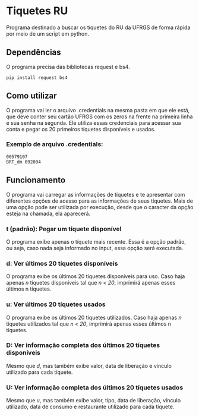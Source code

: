 # Tiquetes RU
Programa destinado a buscar os tíquetes do RU da UFRGS de forma rápida por meio de um script em python.

## Dependências
O programa precisa das bibliotecas request e bs4.
```
pip install request bs4
```

## Como utilizar
O programa vai ler o arquivo .credentials na mesma pasta em que ele está, que deve conter seu cartão UFRGS com os zeros na frente na primeira linha e sua senha na segunda. Ele utiliza essas credenciais para acessar sua conta e pegar os 20 primeiros tíquetes disponíveis e usados.

### Exemplo de arquivo .credentials:
```
00579107
BRT_dm 092004
```

## Funcionamento
O programa vai carregar as informações de tíquetes e te apresentar com diferentes opções de acesso para as informações de seus tíquetes. Mais de uma opção pode ser utilizada por execução, desde que o caracter da opção esteja na chamada, ela aparecerá.

### t (padrão): Pegar um tíquete disponível
O programa exibe apenas o tíquete mais recente. Essa é a opção padrão, ou seja, caso nada seja informado no input, essa opção será executada.

### d: Ver últimos 20 tíquetes disponíveis
O programa exibe os últimos 20 tíquetes disponíveis para uso. Caso haja apenas *n* tíquetes disponíveis tal que *n < 20*, imprimirá apenas esses últimos n tíquetes.

### u: Ver últimos 20 tíquetes usados
O programa exibe os últimos 20 tíquetes utilizados. Caso haja apenas *n* tíquetes utilizados tal que *n < 20*, imprimirá apenas esses últimos n tíquetes.

### D: Ver informação completa dos últimos 20 tíquetes disponíveis
Mesmo que *d*, mas também exibe valor, data de liberação e vínculo utilizado para cada tíquete.

### U: Ver informação completa dos últimos 20 tíquetes usados
Mesmo que *u*, mas também exibe valor, tipo, data de liberação, vínculo utilizado, data de consumo e restaurante utilizado para cada tíquete.

